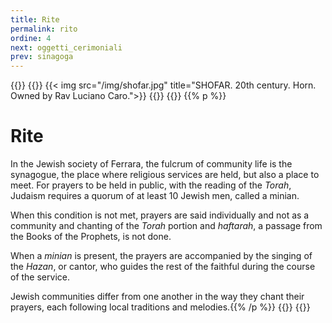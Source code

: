```yaml
---
title: Rite
permalink: rito
ordine: 4
next: oggetti_cerimoniali
prev: sinagoga
---
```


{{<row>}}
{{<column>}}
{{< img src="/img/shofar.jpg" title="SHOFAR. 20th century. Horn. Owned by Rav Luciano Caro.">}}
{{</column>}}
{{<column>}}
{{% p %}}
# Rite

In the Jewish society of Ferrara, the fulcrum of community life is the synagogue, the place where religious services are held, but also a place to meet.
For prayers to be held in public, with the reading of the *Torah*, Judaism requires a quorum of at least 10 Jewish men, called a minian. 

When this condition is
not met, prayers are said individually and not as a community and chanting of the *Torah* portion and *haftarah*, a passage from the Books of the Prophets, is not
done.

When a *minian* is present, the prayers are accompanied by the singing of the *Hazan*, or cantor, who guides the rest of the faithful during the course of the
service. 

Jewish communities differ from one another in the way they chant their prayers, each following local traditions and melodies.{{% /p %}}
{{</column>}}
{{</row>}}
